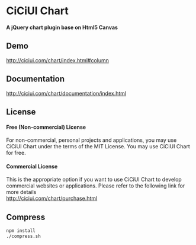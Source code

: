 CiCiUI Chart
============
**A jQuery chart plugin base on Html5 Canvas**

Demo
----
http://ciciui.com/chart/index.html#column

Documentation
-------------
http://ciciui.com/chart/documentation/index.html

License
-------
#### Free (Non-commercial) License
For non-commercial, personal projects and applications, you may use CiCiUI Chart under the terms of the MIT License. You may use CiCiUI Chart for free.
#### Commercial License
This is the appropriate option if you want to use CiCiUI Chart to develop commercial websites or applications. Please refer to the following link for more details   
http://ciciui.com/chart/purchase.html

Compress
--------
```bash
npm install
./compress.sh
```
